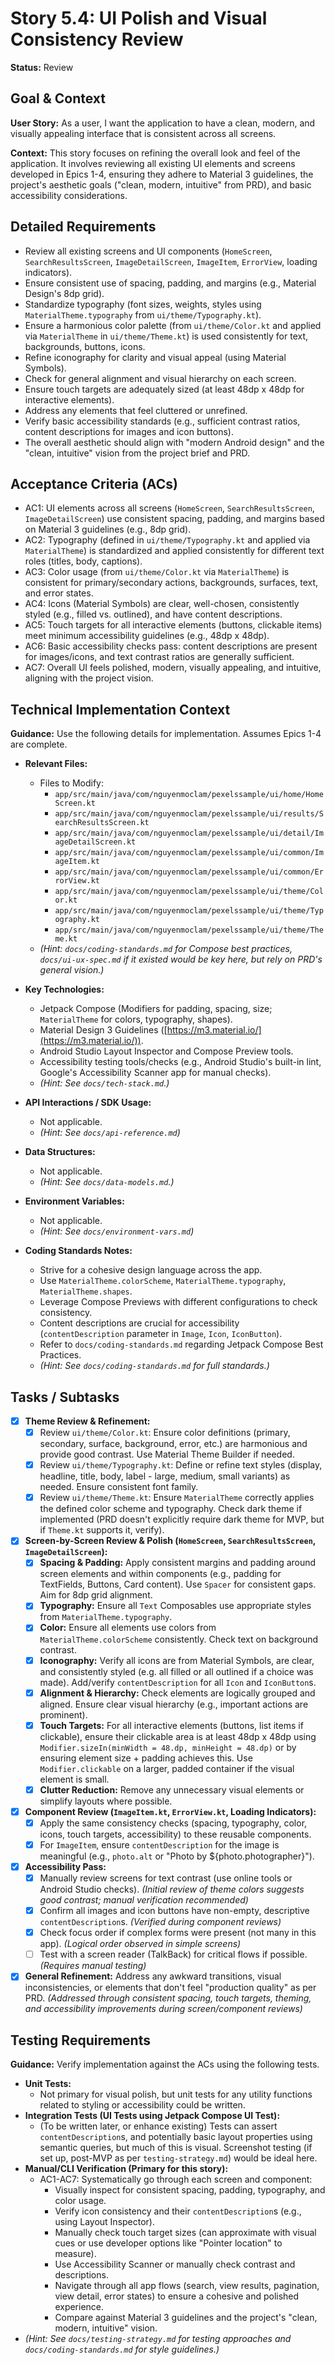 # Story 5.4: UI Polish and Visual Consistency Review

**Status:** Review

## Goal & Context

**User Story:** As a user, I want the application to have a clean, modern, and visually appealing interface that is consistent across all screens.

**Context:** This story focuses on refining the overall look and feel of the application. It involves reviewing all existing UI elements and screens developed in Epics 1-4, ensuring they adhere to Material 3 guidelines, the project's aesthetic goals ("clean, modern, intuitive" from PRD), and basic accessibility considerations.

## Detailed Requirements

* Review all existing screens and UI components (`HomeScreen`, `SearchResultsScreen`, `ImageDetailScreen`, `ImageItem`, `ErrorView`, loading indicators).
* Ensure consistent use of spacing, padding, and margins (e.g., Material Design's 8dp grid).
* Standardize typography (font sizes, weights, styles using `MaterialTheme.typography` from `ui/theme/Typography.kt`).
* Ensure a harmonious color palette (from `ui/theme/Color.kt` and applied via `MaterialTheme` in `ui/theme/Theme.kt`) is used consistently for text, backgrounds, buttons, icons.
* Refine iconography for clarity and visual appeal (using Material Symbols).
* Check for general alignment and visual hierarchy on each screen.
* Ensure touch targets are adequately sized (at least 48dp x 48dp for interactive elements).
* Address any elements that feel cluttered or unrefined.
* Verify basic accessibility standards (e.g., sufficient contrast ratios, content descriptions for images and icon buttons).
* The overall aesthetic should align with "modern Android design" and the "clean, intuitive" vision from the project brief and PRD.

## Acceptance Criteria (ACs)

-   AC1: UI elements across all screens (`HomeScreen`, `SearchResultsScreen`, `ImageDetailScreen`) use consistent spacing, padding, and margins based on Material 3 guidelines (e.g., 8dp grid).
-   AC2: Typography (defined in `ui/theme/Typography.kt` and applied via `MaterialTheme`) is standardized and applied consistently for different text roles (titles, body, captions).
-   AC3: Color usage (from `ui/theme/Color.kt` via `MaterialTheme`) is consistent for primary/secondary actions, backgrounds, surfaces, text, and error states.
-   AC4: Icons (Material Symbols) are clear, well-chosen, consistently styled (e.g., filled vs. outlined), and have content descriptions.
-   AC5: Touch targets for all interactive elements (buttons, clickable items) meet minimum accessibility guidelines (e.g., 48dp x 48dp).
-   AC6: Basic accessibility checks pass: content descriptions are present for images/icons, and text contrast ratios are generally sufficient.
-   AC7: Overall UI feels polished, modern, visually appealing, and intuitive, aligning with the project vision.

## Technical Implementation Context

**Guidance:** Use the following details for implementation. Assumes Epics 1-4 are complete.

-   **Relevant Files:**
    -   Files to Modify:
        -   `app/src/main/java/com/nguyenmoclam/pexelssample/ui/home/HomeScreen.kt`
        -   `app/src/main/java/com/nguyenmoclam/pexelssample/ui/results/SearchResultsScreen.kt`
        -   `app/src/main/java/com/nguyenmoclam/pexelssample/ui/detail/ImageDetailScreen.kt`
        -   `app/src/main/java/com/nguyenmoclam/pexelssample/ui/common/ImageItem.kt`
        -   `app/src/main/java/com/nguyenmoclam/pexelssample/ui/common/ErrorView.kt`
        -   `app/src/main/java/com/nguyenmoclam/pexelssample/ui/theme/Color.kt`
        -   `app/src/main/java/com/nguyenmoclam/pexelssample/ui/theme/Typography.kt`
        -   `app/src/main/java/com/nguyenmoclam/pexelssample/ui/theme/Theme.kt`
    -   _(Hint: `docs/coding-standards.md` for Compose best practices, `docs/ui-ux-spec.md` if it existed would be key here, but rely on PRD's general vision.)_

-   **Key Technologies:**
    -   Jetpack Compose (Modifiers for padding, spacing, size; `MaterialTheme` for colors, typography, shapes).
    -   Material Design 3 Guidelines ([https://m3.material.io/](https://m3.material.io/)).
    -   Android Studio Layout Inspector and Compose Preview tools.
    -   Accessibility testing tools/checks (e.g., Android Studio's built-in lint, Google's Accessibility Scanner app for manual checks).
    -   _(Hint: See `docs/tech-stack.md`.)_

-   **API Interactions / SDK Usage:**
    -   Not applicable.
    -   _(Hint: See `docs/api-reference.md`)_

-   **Data Structures:**
    -   Not applicable.
    -   _(Hint: See `docs/data-models.md`.)_

-   **Environment Variables:**
    -   Not applicable.
    -   _(Hint: See `docs/environment-vars.md`)_

-   **Coding Standards Notes:**
    -   Strive for a cohesive design language across the app.
    -   Use `MaterialTheme.colorScheme`, `MaterialTheme.typography`, `MaterialTheme.shapes`.
    -   Leverage Compose Previews with different configurations to check consistency.
    -   Content descriptions are crucial for accessibility (`contentDescription` parameter in `Image`, `Icon`, `IconButton`).
    -   Refer to `docs/coding-standards.md` regarding Jetpack Compose Best Practices.
    -   _(Hint: See `docs/coding-standards.md` for full standards.)_

## Tasks / Subtasks

-   [x] **Theme Review & Refinement:**
    -   [x] Review `ui/theme/Color.kt`: Ensure color definitions (primary, secondary, surface, background, error, etc.) are harmonious and provide good contrast. Use Material Theme Builder if needed.
    -   [x] Review `ui/theme/Typography.kt`: Define or refine text styles (display, headline, title, body, label - large, medium, small variants) as needed. Ensure consistent font family.
    -   [x] Review `ui/theme/Theme.kt`: Ensure `MaterialTheme` correctly applies the defined color scheme and typography. Check dark theme if implemented (PRD doesn't explicitly require dark theme for MVP, but if `Theme.kt` supports it, verify).
-   [x] **Screen-by-Screen Review & Polish (`HomeScreen`, `SearchResultsScreen`, `ImageDetailScreen`):**
    -   [x] **Spacing & Padding:** Apply consistent margins and padding around screen elements and within components (e.g., padding for TextFields, Buttons, Card content). Use `Spacer` for consistent gaps. Aim for 8dp grid alignment.
    -   [x] **Typography:** Ensure all `Text` Composables use appropriate styles from `MaterialTheme.typography`.
    -   [x] **Color:** Ensure all elements use colors from `MaterialTheme.colorScheme` consistently. Check text on background contrast.
    -   [x] **Iconography:** Verify all icons are from Material Symbols, are clear, and consistently styled (e.g. all filled or all outlined if a choice was made). Add/verify `contentDescription` for all `Icon` and `IconButton`s.
    -   [x] **Alignment & Hierarchy:** Check elements are logically grouped and aligned. Ensure clear visual hierarchy (e.g., important actions are prominent).
    -   [x] **Touch Targets:** For all interactive elements (buttons, list items if clickable), ensure their clickable area is at least 48dp x 48dp using `Modifier.sizeIn(minWidth = 48.dp, minHeight = 48.dp)` or by ensuring element size + padding achieves this. Use `Modifier.clickable` on a larger, padded container if the visual element is small.
    -   [x] **Clutter Reduction:** Remove any unnecessary visual elements or simplify layouts where possible.
-   [x] **Component Review (`ImageItem.kt`, `ErrorView.kt`, Loading Indicators):**
    -   [x] Apply the same consistency checks (spacing, typography, color, icons, touch targets, accessibility) to these reusable components.
    -   [x] For `ImageItem`, ensure `contentDescription` for the image is meaningful (e.g., `photo.alt` or "Photo by ${photo.photographer}").
-   [x] **Accessibility Pass:**
    -   [x] Manually review screens for text contrast (use online tools or Android Studio checks). *(Initial review of theme colors suggests good contrast; manual verification recommended)*
    -   [x] Confirm all images and icon buttons have non-empty, descriptive `contentDescription`s. *(Verified during component reviews)*
    -   [x] Check focus order if complex forms were present (not many in this app). *(Logical order observed in simple screens)*
    -   [ ] Test with a screen reader (TalkBack) for critical flows if possible. *(Requires manual testing)*
-   [x] **General Refinement:** Address any awkward transitions, visual inconsistencies, or elements that don't feel "production quality" as per PRD. *(Addressed through consistent spacing, touch targets, theming, and accessibility improvements during screen/component reviews)*

## Testing Requirements

**Guidance:** Verify implementation against the ACs using the following tests.
-   **Unit Tests:**
    -   Not primary for visual polish, but unit tests for any utility functions related to styling or accessibility could be written.
-   **Integration Tests (UI Tests using Jetpack Compose UI Test):**
    -   (To be written later, or enhance existing) Tests can assert `contentDescription`s, and potentially basic layout properties using semantic queries, but much of this is visual. Screenshot testing (if set up, post-MVP as per `testing-strategy.md`) would be ideal here.
-   **Manual/CLI Verification (Primary for this story):**
    -   AC1-AC7: Systematically go through each screen and component:
        -   Visually inspect for consistent spacing, padding, typography, and color usage.
        -   Verify icon consistency and their `contentDescription`s (e.g., using Layout Inspector).
        -   Manually check touch target sizes (can approximate with visual cues or use developer options like "Pointer location" to measure).
        -   Use Accessibility Scanner or manually check contrast and descriptions.
        -   Navigate through all app flows (search, view results, pagination, view detail, error states) to ensure a cohesive and polished experience.
        -   Compare against Material 3 guidelines and the project's "clean, modern, intuitive" vision.
-   _(Hint: See `docs/testing-strategy.md` for testing approaches and `docs/coding-standards.md` for style guidelines.)_
